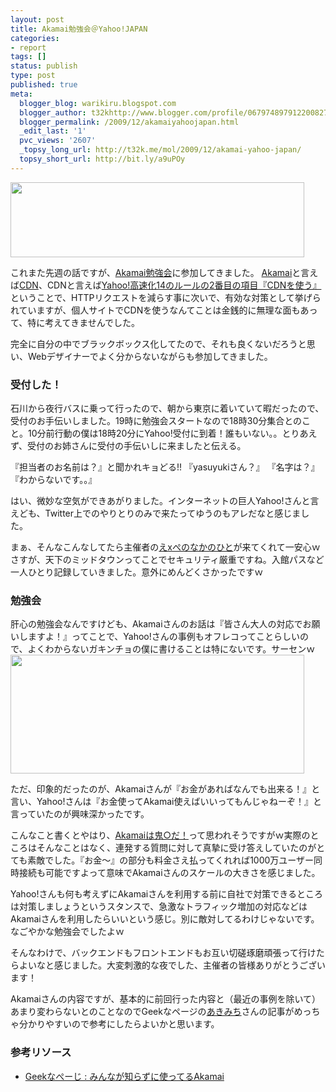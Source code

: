 ```yaml
---
layout: post
title: Akamai勉強会＠Yahoo!JAPAN
categories:
- report
tags: []
status: publish
type: post
published: true
meta:
  blogger_blog: warikiru.blogspot.com
  blogger_author: t32khttp://www.blogger.com/profile/06797489791220082722noreply@blogger.com
  blogger_permalink: /2009/12/akamaiyahoojapan.html
  _edit_last: '1'
  pvc_views: '2607'
  _topsy_long_url: http://t32k.me/mol/2009/12/akamai-yahoo-japan/
  topsy_short_url: http://bit.ly/a9uPOy
---
```

<img title="YAHOO!" src="/static/blog/2009/12/yhoo.jpg" alt="" width="470" height="120" />

これまた先週の話ですが、<a href="http://yasuyuki.vox.com/library/post/akamai-on-dec-11-friday.html">Akamai勉強会</a>に参加してきました。 <a href="http://www.akamai.co.jp/enja/">Akamai</a>と言えば<a href="http://ja.wikipedia.org/wiki/%E3%82%B3%E3%83%B3%E3%83%86%E3%83%B3%E3%83%84%E3%83%87%E3%83%AA%E3%83%90%E3%83%AA%E3%83%8D%E3%83%83%E3%83%88%E3%83%AF%E3%83%BC%E3%82%AF">CDN</a>、CDNと言えば<a href="http://warikiru.blogspot.com/2008/05/high-performance-web-sites.html">Yahoo!高速化14のルールの2番目の項目『CDNを使う』</a>ということで、HTTPリクエストを減らす事に次いで、有効な対策として挙げられていますが、個人サイトでCDNを使うなんてことは金銭的に無理な面もあって、特に考えてきませんでした。

完全に自分の中でブラックボックス化してたので、それも良くないだろうと思い、Webデザイナーでよく分からないながらも参加してきました。

<!--more-->
<h3>受付した！</h3>
石川から夜行バスに乗って行ったので、朝から東京に着いていて暇だったので、受付のお手伝いしました。19時に勉強会スタートなので18時30分集合とのこと。10分前行動の僕は18時20分にYahoo!受付に到着！誰もいない。。とりあえず、受付のお姉さんに受付の手伝いしに来ましたと伝える。

『担当者のお名前は？』と聞かれキョどる!!
『yasuyukiさん？』
『名字は？』
『わからないです。。』

はい、微妙な空気ができあがりました。インターネットの巨人Yahoo!さんと言えども、Twitter上でのやりとりのみで来たってゆうのもアレだなと感じました。

まぁ、そんなこんなしてたら主催者の<a href="http://twitter.com/yasuyukima">えxぺのなかのひと</a>が来てくれて一安心ｗさすが、天下のミッドタウンってことでセキュリティ厳重ですね。入館パスなど一人ひとり記録していきました。意外にめんどくさかったですｗ
<h3>勉強会</h3>
肝心の勉強会なんですけども、Akamaiさんのお話は『皆さん大人の対応でお願いしますよ！』ってことで、Yahoo!さんの事例もオフレコってことらしいので、よくわからないガキンチョの僕に書けることは特にないです。サーセンｗ

<img class="alignnone size-full wp-image-1601" title="akamai" src="/static/blog/2009/12/akamai.jpg" alt="" width="470" height="190" />

ただ、印象的だったのが、Akamaiさんが『お金があればなんでも出来る！』と言い、Yahoo!さんは『お金使ってAkamai使えばいいってもんじゃねーぞ！』と言っていたのが興味深かったです。

こんなこと書くとやはり、<a href="http://www.songmu.jp/riji/archives/2009/04/akamai_in_akama.html">Akamaiは鬼○だ！</a>って思われそうですがｗ実際のところはそんなことはなく、連発する質問に対して真摯に受け答えしていたのがとても素敵でした。『お金〜』の部分も料金さえ払ってくれれば1000万ユーザー同時接続も可能ですよって意味でAkamaiさんのスケールの大きさを感じました。

Yahoo!さんも何も考えずにAkamaiさんを利用する前に自社で対策できるところは対策しましょうというスタンスで、急激なトラフィック増加の対応などはAkamaiさんを利用したらいいという感じ。別に敵対してるわけじゃないです。なごやかな勉強会でしたよｗ

そんなわけで、バックエンドもフロントエンドもお互い切磋琢磨頑張って行けたらよいなと感じました。大変刺激的な夜でした、主催者の皆様ありがとうございます！

Akamaiさんの内容ですが、基本的に前回行った内容と（最近の事例を除いて）あまり変わらないとのことなのでGeekなページの<a href="http://twitter.com/geekpage">あきみち</a>さんの記事がめっちゃ分かりやすいので参考にしたらよいかと思います。
<h3>参考リソース</h3>
<ul>
	<li><a href="http://www.geekpage.jp/blog/?id=2009/4/27/1">Geekなぺーじ : みんなが知らずに使ってるAkamai</a></li>
</ul>
